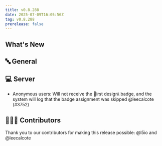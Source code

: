 ```yaml
---
title: v0.8.288
date: 2025-07-09T16:05:56Z
tag: v0.8.288
prerelease: false
---
```


## What's New
## 🔤 General
## 💻 Server

- Anonymous users: Will not receive the irst design\ badge, and the system will log that the badge assignment was skipped @leecalcote (#3752)

## 👨🏽‍💻 Contributors

Thank you to our contributors for making this release possible:
@l5io and @leecalcote

